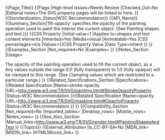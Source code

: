 {{Page_Title}}
{{Flags
|High-level issues=Needs Review
|Checked_Out=No
|Editorial notes=The SVG property pages will be linked to here.
}}
{{Standardization_Status|W3C Recommendation}}
{{API_Name}}
{{Summary_Section|‘fill-opacity’ specifies the opacity of the painting operation used to paint the interior the current object. (See Painting shapes and text.)}}
{{CSS Property
|Initial value=1
|Applies to=shapes and text content elements
|Inherited=Yes
|Media=visual
|Animatable=Yes
|CSS percentages=n/a
|Values={{CSS Property Value
|Data Type=inherit
}}
}}
{{Examples_Section
|Not_required=No
|Examples=
}}
{{Notes_Section
|Usage=<opacity-value>

The opacity of the painting operation used to fill the current object, as a <number>. Any values outside the range 0.0 (fully transparent) to 1.0 (fully opaque) will be clamped to this range. (See Clamping values which are restricted to a particular range.)
}}
{{Related_Specifications_Section
|Specifications={{Related Specification
|Name=stroke-opacity
|URL=http://www.w3.org/TR/SVG/painting.html#StrokeOpacityProperty
|Status=W3C Recommendation
}}{{Related Specification
|Name=opacity
|URL=http://www.w3.org/TR/SVG/masking.html#OpacityProperty
|Status=W3C Recommendation
}}
}}
{{Compatibility_Section
|Not_required=No
|Imported_tables=
|Desktop_rows=
|Mobile_rows=
|Notes_rows=
}}
{{See_Also_Section
|Manual_links=http://www.w3.org/TR/SVG/render.html#PaintingShapesAndText
}}
{{Topics}}
{{External_Attribution
|Is_CC-BY-SA=No
|MDN_link=
|MSDN_link=
|HTML5Rocks_link=
}}
